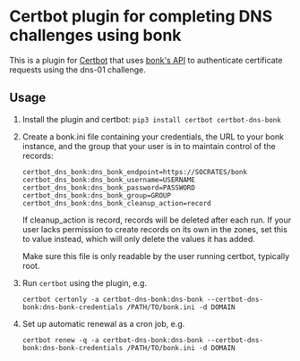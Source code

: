 # Certbot plugin for completing DNS challenges using bonk

This is a plugin for [Certbot](https://certbot.eff.org/) that uses
[bonk's API](https://github.com/dhozac/bonk) to authenticate certificate
requests using the dns-01 challenge.

## Usage

1. Install the plugin and certbot: `pip3 install certbot certbot-dns-bonk`

2. Create a bonk.ini file containing your credentials, the URL to your bonk
   instance, and the group that your user is in to maintain control of the
   records:
   ```
   certbot_dns_bonk:dns_bonk_endpoint=https://SOCRATES/bonk
   certbot_dns_bonk:dns_bonk_username=USERNAME
   certbot_dns_bonk:dns_bonk_password=PASSWORD
   certbot_dns_bonk:dns_bonk_group=GROUP
   certbot_dns_bonk:dns_bonk_cleanup_action=record
   ```

   If cleanup_action is record, records will be deleted after each run. If your
   user lacks permission to create records on its own in the zones, set this to
   value instead, which will only delete the values it has added.

   Make sure this file is only readable by the user running certbot, typically
   root.

3. Run `certbot` using the plugin, e.g.
   ```
   certbot certonly -a certbot-dns-bonk:dns-bonk --certbot-dns-bonk:dns-bonk-credentials /PATH/TO/bonk.ini -d DOMAIN
   ```

4. Set up automatic renewal as a cron job, e.g.
   ```
   certbot renew -q -a certbot-dns-bonk:dns-bonk --certbot-dns-bonk:dns-bonk-credentials /PATH/TO/bonk.ini -d DOMAIN
   ```
